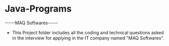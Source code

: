 # Java-Programs

-----MAQ Softwares-----

- This Project folder includes all the coding and technical questions asked in the interview for applying in the IT company named "MAQ Softwares".
